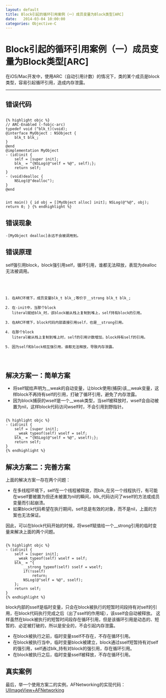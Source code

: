 ```yaml
---
layout: default
title: Block引起的循环引用案例（一）成员变量为Block类型[ARC]
date:   2014-03-04 10:00:00
categories: Objective-C
---
```


# Block引起的循环引用案例（一）成员变量为Block类型[ARC]

在iOS/Mac开发中，使用ARC（自动引用计数）的情况下，类的某个成员是block类型，容易引起循环引用，造成内存泄露。

<code></code>
- - -
<code></code>

## 错误代码

<code>
{% highlight objc %}
// ARC-Enabled (-fobjc-arc)
typedef void (^blk_t)(void);
@interface MyObject : NSObject {
    blk_t blk_;
}
@end
@implementation MyObject
- (id)init {
    self = [super init];
    blk_ = ^{NSLog(@"self = %@", self);}; 
    return self;
}
- (void)dealloc {
    NSLog(@"dealloc"); 
}
@end

int main() {
    id obj = [[MyObject alloc] init]; 
    NSLog(@"%@", obj);
    return 0;
}
{% endhighlight %}
</code>

## 错误现象

<code>-[MyObject dealloc]永远不会被调用到。</code>

## 错误原理

self强引用block，block强引用self，循环引用，谁都无法释放，表现为dealloc无法被调用。

<code>

1. 在ARC环境下，成员变量blk_t blk_;等价于\_\_strong blk_t blk_;
1. 在-init中，当那个block literal赋给blk_时，该block被从栈上复制到堆上，self持有block的引用。
1. 在ARC环境下，block代码内部直接引用self，也是\_\_strong引用。
1. 在那个block literal被从栈上复制到堆上时，self的引用计数增加，block持有self的引用。
1. 因为self和block相互强引用，谁都无法释放，导致内存泄露。

</code>

## 解决方案一：简单方案

* 将self赋给声明为\_\_weak的自动变量，让block使用(捕获)该\_\_weak变量，这样block不再持有self的引用，打破了循环引用，避免了内存泄露。
* 因为block捕获的wself是一个\_\_weak类型，当self被释放时，wself会自动被置为nil，这样block代码访问wself时，不会引用到野指针。

<code>
{% highlight objc %}
- (id)init {
    self = [super init];
    __weak typeof(self) wself = self;
    blk_ = ^{NSLog(@"self = %@", wself);}; 
    return self;
}
{% endhighlight %}
</code>


## 解决方案二：完善方案

上面的解决方案一存在两个问题：

* 在多线程环境下，self在一个线程被释放，而blk_在另一个线程执行，有可能在wself要被置为但还未被置为nil的瞬间，blk_代码访问了wself的方法或成员变量而引起崩溃。
* 如果block代码希望在执行期间，self总是有效的对象，而不是nil，上面的方案也无法保证。

因此，可以在block代码开始的时候，将wself赋值给一个\_\_strong引用的临时变量来解决上面的两个问题。

<code>
{% highlight objc %}
- (id)init {
    self = [super init];
    __weak typeof(self) wself = self;
    blk_ = ^{
        __strong typeof(self) sself = wself;
        if(!sself)
            return;
        NSLog(@"self = %@", sself);
    }; 
    return self;
}
{% endhighlight %}
</code>

block内部的sself是临时变量，只会在block被执行的短暂时间段持有对self的引用，在block代码执行完成之后（出了sself的作用域），该sself会自动被释放。
这样虽然在block被执行的短暂时间段存在循环引用，但是该循环引用是动态的、短暂的、必定被打破的，所以是安全的，不会引起内存泄露。

* 在block被执行之前，临时变量sself不存在，不存在循环引用。
* 在block被执行当中，临时变量block被建立，block通过sself短暂持有对self的强引用，self通过blk_持有对block的强引用，存在循环引用。
* 在block被执行之后，临时变量sself被释放，不存在循环引用。

<code></code>
## 真实案例

最后，举一个使用方案二的实例，AFNetworking的实现代码：
[UIImageView+AFNetworking](https://github.com/AFNetworking/AFNetworking/blob/master/UIKit%2BAFNetworking/UIImageView%2BAFNetworking.m#L142-L146)
